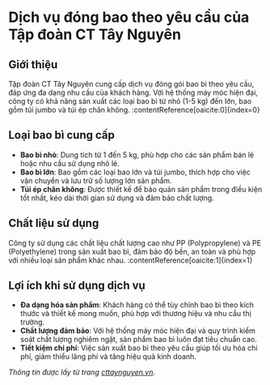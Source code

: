 # Dịch vụ đóng bao theo yêu cầu của Tập đoàn CT Tây Nguyên

## Giới thiệu

Tập đoàn CT Tây Nguyên cung cấp dịch vụ đóng gói bao bì theo yêu cầu, đáp ứng đa dạng nhu cầu của khách hàng. Với hệ thống máy móc hiện đại, công ty có khả năng sản xuất các loại bao bì từ nhỏ (1-5 kg) đến lớn, bao gồm túi jumbo và túi ép chân không. :contentReference[oaicite:0]{index=0}

## Loại bao bì cung cấp

- **Bao bì nhỏ**: Dung tích từ 1 đến 5 kg, phù hợp cho các sản phẩm bán lẻ hoặc nhu cầu sử dụng nhỏ lẻ.
- **Bao bì lớn**: Bao gồm các loại bao lớn và túi jumbo, thích hợp cho việc vận chuyển và lưu trữ số lượng lớn sản phẩm.
- **Túi ép chân không**: Được thiết kế để bảo quản sản phẩm trong điều kiện tốt nhất, kéo dài thời gian sử dụng và đảm bảo chất lượng.

## Chất liệu sử dụng

Công ty sử dụng các chất liệu chất lượng cao như PP (Polypropylene) và PE (Polyethylene) trong sản xuất bao bì, đảm bảo độ bền, an toàn và phù hợp với nhiều loại sản phẩm khác nhau. :contentReference[oaicite:1]{index=1}

## Lợi ích khi sử dụng dịch vụ

- **Đa dạng hóa sản phẩm**: Khách hàng có thể tùy chỉnh bao bì theo kích thước và thiết kế mong muốn, phù hợp với thương hiệu và nhu cầu thị trường.
- **Chất lượng đảm bảo**: Với hệ thống máy móc hiện đại và quy trình kiểm soát chất lượng nghiêm ngặt, sản phẩm bao bì luôn đạt tiêu chuẩn cao.
- **Tiết kiệm chi phí**: Việc sản xuất bao bì theo yêu cầu giúp tối ưu hóa chi phí, giảm thiểu lãng phí và tăng hiệu quả kinh doanh.

*Thông tin được lấy từ trang [cttaynguyen.vn](https://cttaynguyen.vn/dich-vu-dong-bao-theo-yeu-cau/).*

